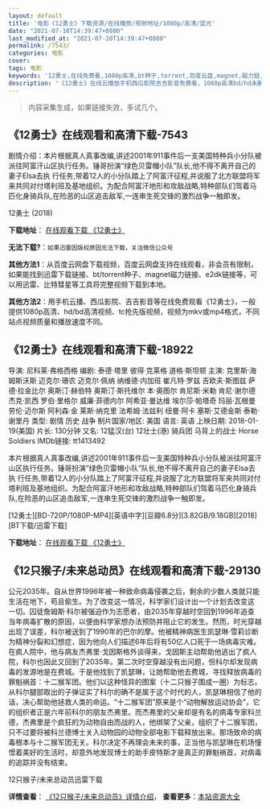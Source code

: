 ```yaml
---
layout: default
title: '电影《12勇士》下载资源/在线播放/视频地址/1080p/高清/蓝光'
date: "2021-07-10T14:39:47+0800"
last_modified_at: "2021-07-10T14:39:47+0800"
permalink: /7543/
categories: 电影
cover:
tags: 电影
keywords: '12勇士,在线免费看,1080p高清,bt种子,torrent,百度云盘,magnet,磁力链,迅雷下载资源'
description: '《12勇士》在线云播放手机西瓜影院吉吉影音免费看，1080p高清bd/hd未删减完整版和tc抢先枪版，mkv/mp4格式，附带bt/torrent种子、magnet/磁力链、百度云盘、网盘资源迅雷下载链接'
---
```


>内容采集生成，如果链接失效，多试几个。


## 《12勇士》在线观看和高清下载-7543

剧情介绍：本片根据真人真事改编,讲述2001年911事件后一支美国特种兵小分队被派往阿富汗山区执行任务。锤哥扮演“绿色贝雷帽小队”队长,他不得不离开自己的妻子Elsa去执 行任务,带着12人的小分队踏上了阿富汗征程,并说服了北方联盟将军来共同对付塔利班及基地组织。为配合阿富汗地形和攻敌战略,特种部队们驾着马匹化身骑兵队,在险恶的山区追击敌军,一连串生死交锋的激烈战争一触即发。


12勇士 (2018)

**下载地址**： [在线观看下载 《12勇士》](https://www.btbtdy.me/btdy/dy12654.html) 


**无法下载?**：`如果迅雷因版权原因无法下载，关注微信公众号 `

**其他方法1**：从百度云网盘下载视频，百度云网盘支持在线观看，非会员有限制，如果能找到迅雷下载链接、bt/torrent种子、magnet磁力链接、e2dk链接等，可以用迅雷、比特彗星等工具将完整视频下载到本地。

**其他方法2**：用手机云播、西瓜影院、吉吉影音等在线免费观看《12勇士》，一般提供1080p高清、hd/bd高清视频、tc抢先版视频，视频为mkv或mp4格式，不同站点视频质量和播放速度不同。


## 《12勇士》在线观看和高清下载-18922

导演: 尼科莱·弗格西格 编剧: 泰德·塔里 彼得·克莱格 道格·斯坦顿 主演: 克里斯·海姆斯沃斯 迈克尔·珊农 迈克尔·佩纳 纳维德·内加班 崔凡特·罗兹 吉欧夫·斯图兹 萨德·拉金比尔 奥斯汀·赫伯特 奥斯汀·斯托维尔 本·奥图尔 肯尼斯·米勒 肯尼·谢尔德 杰克·凯西 罗伯·里格尔 威廉·菲德内尔 阿希亚·曼达维 埃尔莎·帕塔奇 玛丽·瓦根曼 劳伦·迈尔斯 阿利森·金 莱斯·纳克里 法希姆·法兹利 纽曼·阿卡 塞斯·艾德金斯 泰勒·谢里丹 类型: 剧情 历史 战争 制片国家/地区: 美国 语言: 英语 上映日期: 2018-01-19(美国) 片长: 130分钟 又名: 12猛汉(台) 12壮士(港) 骑兵团 马背上的战士 Horse Soldiers IMDb链接: tt1413492

本片根据真人真事改编,讲述2001年911事件后一支美国特种兵小分队被派往阿富汗山区执行任务。锤哥扮演“绿色贝雷帽小队”队长,他不得不离开自己的妻子Elsa去执 行任务,带着12人的小分队踏上了阿富汗征程,并说服了北方联盟将军来共同对付塔利班及基地组织。为配合阿富汗地形和攻敌战略,特种部队们驾着马匹化身骑兵队,在险恶的山区追击敌军,一连串生死交锋的激烈战争一触即发。


[12勇士][BD-720P/1080P-MP4][英语中字][豆瓣6.8分][3.82GB/9.18GB][2018][BT下载/迅雷下载]

**下载地址**： [在线观看下载 《12勇士》](https://www.btdx8.com/torrent/12ys_2018.html) 


## 《12只猴子/未来总动员》在线观看和高清下载-29130

公元2035年。自从世界1996年被一种致命病毒侵袭之后，剩余的少数人类就只能生活在地下，苟且偷生。为了改变这一情况，科学家们设计出一个计划去改变这 一切。囚徒詹姆斯·科尔被强迫作为志愿者，由2035年穿越时空回到1996年追查当年病毒扩散的原因，以便由科学家想办法预防并阻止它的发生。然而，时光穿越出现了误差，科尔被送到了1990年的巴尔的摩。他被精神病医生凯瑟琳&middot;雪莉诊断为精神分裂和幻想症，因为他向人们描述6年后将有50亿人口死于一场病毒灾难。在疯人院中，他与病友杰弗里·戈因斯格外谈得来，戈因斯主动帮助他逃出了疯人院，科尔也因此又回到了2035年。第二次时空穿越没有出问题，但科尔却发现病毒的发源地是在费城。于是他找到了凯瑟琳，让她帮助他去费城，寻找释放病毒的罪魁祸首：十二猴军团。他们以这种怪异的图案（十二只猴子围成一圈）为标志。从科尔腿部取出的子弹证实了科尔的确不是属于这个时代的人，凯瑟琳相信了他的话，决心帮助他拯救人类的命运。&ldquo;十二猴军团&rdquo;原来是个“动物解放运动协会”，它的组织者正是六年前科尔的朋友杰弗里。而杰弗里的父亲却是有名的病毒专家科兰德，杰弗里是个疯狂的为动物自由而战的人，他绑架了父亲，组织了十二猴军团，只不过要将被科兰德博士关入动物园的动物全部电影下载释放出来。那场致命的病毒根本与十二猴军团无关。科尔决定不再理会未来的事，正当他与凯瑟琳在机场憧憬着美好的生活时，却意外地发现博士的助手皮特斯才是真正的罪魁祸首，对病毒的追踪并没有结束。


12只猴子/未来总动员迅雷下载

**详情查看**： [《12只猴子/未来总动员》详情介绍](/movie/29130/)， **查看更多**：[本站资源大全](/movie/t/all/)

